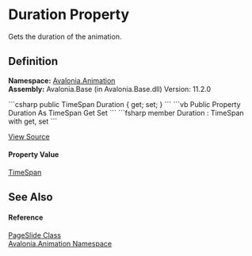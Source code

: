 # Duration Property


Gets the duration of the animation.



## Definition
**Namespace:** <a href="N_Avalonia_Animation">Avalonia.Animation</a>  
**Assembly:** Avalonia.Base (in Avalonia.Base.dll) Version: 11.2.0

<Tabs groupId="api-code-preview">
<TabItem value="csharp" label="C#">
```csharp
public TimeSpan Duration { get; set; }
```
</TabItem>
<TabItem value="vb" label="VB">
```vb
Public Property Duration As TimeSpan
	Get
	Set
```
</TabItem>
<TabItem value="fsharp" label="F#">
```fsharp
member Duration : TimeSpan with get, set
```
</TabItem>
</Tabs>



<a href="https://github.com/AvaloniaUI/Avalonia/tree/master/src/Avalonia.Base/Animation/PageSlide.cs#L47" title="View the source code">View Source</a>



#### Property Value
<a href="https://learn.microsoft.com/dotnet/api/system.timespan" target="_blank" rel="noopener noreferrer">TimeSpan</a>

## See Also


#### Reference
<a href="T_Avalonia_Animation_PageSlide">PageSlide Class</a>  
<a href="N_Avalonia_Animation">Avalonia.Animation Namespace</a>  

